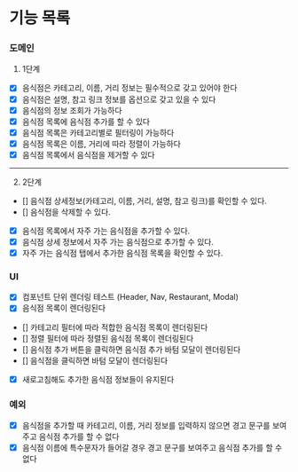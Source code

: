 # 기능 목록

### 도메인

1. 1단계

- [x] 음식점은 카테고리, 이름, 거리 정보는 필수적으로 갖고 있어야 한다
- [x] 음식점은 설명, 참고 링크 정보를 옵션으로 갖고 있을 수 있다
- [x] 음식점의 정보 조회가 가능하다
- [x] 음식점 목록에 음식점 추가를 할 수 있다
- [x] 음식점 목록은 카테고리별로 필터링이 가능하다
- [x] 음식점 목록은 이름, 거리에 따라 정렬이 가능하다
- [x] 음식점 목록에서 음식점을 제거할 수 있다

---

2. 2단계

- [] 음식점 상세정보(카테고리, 이름, 거리, 설명, 참고 링크)를 확인할 수 있다.
- [] 음식점을 삭제할 수 있다.
- [x] 음식점 목록에서 자주 가는 음식점을 추가할 수 있다.
- [x] 음식점 상세 정보에서 자주 가는 음식점으로 추가할 수 있다.
- [x] 자주 가는 음식점 탭에서 추가한 음식점 목록을 확인할 수 있다.

### UI

- [x] 컴포넌트 단위 렌더링 테스트 (Header, Nav, Restaurant, Modal)
- [x] 음식점 목록이 렌더링된다
- [] 카테고리 필터에 따라 적합한 음식점 목록이 렌더링된다
- [] 정렬 필터에 따라 정렬된 음식점 목록이 렌더링된다
- [] 음식점 추가 버튼을 클릭하면 음식점 추가 바텀 모달이 렌더링된다
- [] 음식점을 클릭하면 바텀 모달이 렌더링된다
- [x] 새로고침해도 추가한 음식점 정보들이 유지된다

### 예외

- [x] 음식점을 추가할 때 카테고리, 이름, 거리 정보를 입력하지 않으면 경고 문구를 보여주고 음식점 추가를 할 수 없다
- [x] 음식점 이름에 특수문자가 들어갈 경우 경고 문구를 보여주고 음식점 추가를 할 수 없다
